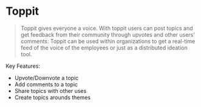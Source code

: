 # Toppit

> Toppit gives everyone a voice. With toppit users can post topics and get feedback from their community through upvotes and other users' comments. Toppit can be used within organizations to get a real-time feed of the voice of the employees or just as a distributed ideation tool.

Key Features:
  - Upvote/Downvote a topic
  - Add comments to a topic
  - Share topics with other uses
  - Create topics arounds themes

